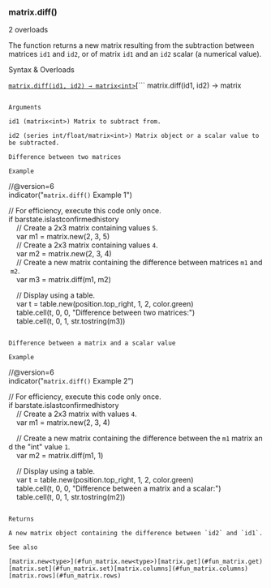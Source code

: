 ### matrix.diff()

2 overloads

The function returns a new matrix resulting from the subtraction between matrices `id1` and `id2`, or of matrix `id1` and an `id2` scalar (a numerical value).

Syntax & Overloads

[```
matrix.diff(id1, id2) → matrix<int>
```](#fun_matrix.diff-0)[```
matrix.diff(id1, id2) → matrix<float>
```](#fun_matrix.diff-1)

Arguments

id1 (matrix<int>) Matrix to subtract from.

id2 (series int/float/matrix<int>) Matrix object or a scalar value to be subtracted.

Difference between two matrices

Example

```
//@version=6  
indicator("`matrix.diff()` Example 1")  
  
// For efficiency, execute this code only once.  
if barstate.islastconfirmedhistory  
    // Create a 2x3 matrix containing values `5`.  
    var m1 = matrix.new<float>(2, 3, 5)  
    // Create a 2x3 matrix containing values `4`.  
    var m2 = matrix.new<float>(2, 3, 4)  
    // Create a new matrix containing the difference between matrices `m1` and `m2`.  
    var m3 = matrix.diff(m1, m2)  
  
    // Display using a table.  
    var t = table.new(position.top_right, 1, 2, color.green)  
    table.cell(t, 0, 0, "Difference between two matrices:")  
    table.cell(t, 0, 1, str.tostring(m3))
```

Difference between a matrix and a scalar value

Example

```
//@version=6  
indicator("`matrix.diff()` Example 2")  
  
// For efficiency, execute this code only once.  
if barstate.islastconfirmedhistory  
    // Create a 2x3 matrix with values `4`.  
    var m1 = matrix.new<float>(2, 3, 4)  
  
    // Create a new matrix containing the difference between the `m1` matrix and the "int" value `1`.  
    var m2 = matrix.diff(m1, 1)  
  
    // Display using a table.  
    var t = table.new(position.top_right, 1, 2, color.green)  
    table.cell(t, 0, 0, "Difference between a matrix and a scalar:")  
    table.cell(t, 0, 1, str.tostring(m2))
```

Returns

A new matrix object containing the difference between `id2` and `id1`.

See also

[matrix.new<type>](#fun_matrix.new<type>)[matrix.get](#fun_matrix.get)[matrix.set](#fun_matrix.set)[matrix.columns](#fun_matrix.columns)[matrix.rows](#fun_matrix.rows)
